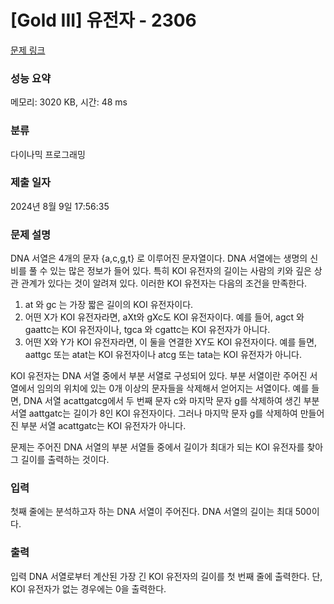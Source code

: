 # [Gold III] 유전자 - 2306 

[문제 링크](https://www.acmicpc.net/problem/2306) 

### 성능 요약

메모리: 3020 KB, 시간: 48 ms

### 분류

다이나믹 프로그래밍

### 제출 일자

2024년 8월 9일 17:56:35

### 문제 설명

<p>DNA 서열은 4개의 문자 {a,c,g,t} 로 이루어진 문자열이다. DNA 서열에는 생명의 신비를 풀 수 있는 많은 정보가 들어 있다. 특히 KOI 유전자의 길이는 사람의 키와 깊은 상관 관계가 있다는 것이 알려져 있다. 이러한 KOI 유전자는 다음의 조건을 만족한다.</p>

<ol>
	<li>at 와 gc 는 가장 짧은 길이의 KOI 유전자이다.</li>
	<li>어떤 X가 KOI 유전자라면, aXt와 gXc도 KOI 유전자이다. 예를 들어, agct 와 gaattc는 KOI 유전자이나, tgca 와 cgattc는 KOI 유전자가 아니다.</li>
	<li>어떤 X와 Y가 KOI 유전자라면, 이 둘을 연결한 XY도 KOI 유전자이다. 예를 들면, aattgc 또는 atat는 KOI 유전자이나 atcg 또는 tata는 KOI 유전자가 아니다.</li>
</ol>

<p>KOI 유전자는 DNA 서열 중에서 부분 서열로 구성되어 있다. 부분 서열이란 주어진 서열에서 임의의 위치에 있는 0개 이상의 문자들을 삭제해서 얻어지는 서열이다. 예를 들면, DNA 서열 acattgatcg에서 두 번째 문자 c와 마지막 문자 g를 삭제하여 생긴 부분 서열 aattgatc는 길이가 8인 KOI 유전자이다. 그러나 마지막 문자 g를 삭제하여 만들어진 부분 서열 acattgatc는 KOI 유전자가 아니다.</p>

<p>문제는 주어진 DNA 서열의 부분 서열들 중에서 길이가 최대가 되는 KOI 유전자를 찾아 그 길이를 출력하는 것이다.</p>

### 입력 

 <p>첫째 줄에는 분석하고자 하는 DNA 서열이 주어진다. DNA 서열의 길이는 최대 500이다.</p>

### 출력 

 <p>입력 DNA 서열로부터 계산된 가장 긴 KOI 유전자의 길이를 첫 번째 줄에 출력한다. 단, KOI 유전자가 없는 경우에는 0을 출력한다.</p>

